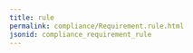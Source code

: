 ```yaml
---
title: rule
permalink: compliance/Requirement.rule.html
jsonid: compliance_requirement_rule
---
```


